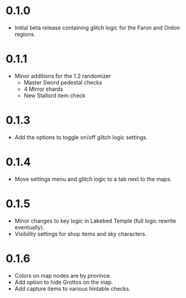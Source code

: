 # 0.1.0
* Initial beta release containing glitch logic for the Faron and Ordon regions.

# 0.1.1
* Minor additions for the 1.2 randomizer
  * Master Sword pedestal checks
  * 4 Mirror shards
  * New Stallord item check

# 0.1.3
* Add the options to toggle on/off glitch logic settings.

# 0.1.4
* Move settings menu and glitch logic to a tab next to the maps.

# 0.1.5
* Minor changes to key logic in Lakebed Temple (full logic rewrite eventually).
* Visibility settings for shop items and sky characters.

# 0.1.6
* Colors on map nodes are by province.
* Add option to hide Grottos on the map.
* Add capture items to various hintable checks.
